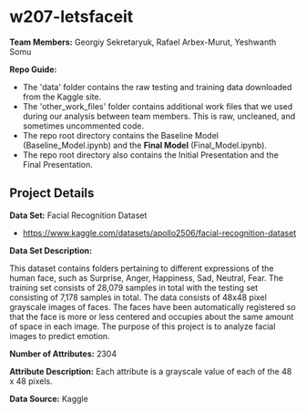 # w207-letsfaceit

**Team Members:** Georgiy Sekretaryuk, Rafael Arbex-Murut, Yeshwanth Somu

**Repo Guide:**

- The 'data' folder contains the raw testing and training data downloaded from the Kaggle site.
- The 'other_work_files' folder contains additional work files that we used during our analysis between team members. This is raw, uncleaned, and sometimes uncommented code.
- The repo root directory contains the Baseline Model (Baseline_Model.ipynb) and the **Final Model** (Final_Model.ipynb).
- The repo root directory also contains the Initial Presentation and the Final Presentation.

## Project Details

**Data Set:** Facial Recognition Dataset

- https://www.kaggle.com/datasets/apollo2506/facial-recognition-dataset

**Data Set Description:**

This dataset contains folders pertaining to different expressions of the human face, such as Surprise, Anger, Happiness, Sad, Neutral, Fear. The training set consists of 28,079 samples in total with the testing set consisting of 7,178 samples in total. The data consists of 48x48 pixel grayscale images of faces. The faces have been automatically registered so that the face is more or less centered and occupies about the same amount of space in each image. The purpose of this project is to analyze facial images to predict emotion.

**Number of Attributes:** 2304

**Attribute Description:** Each attribute is a grayscale value of each of the 48 x 48 pixels.

**Data Source:** Kaggle
